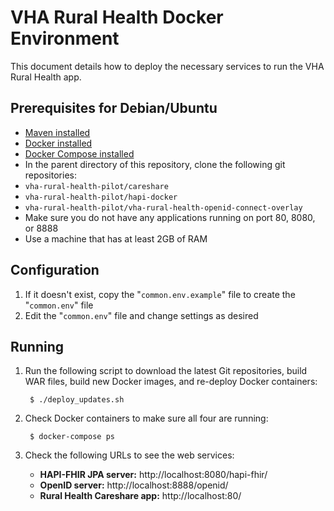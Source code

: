 # VHA Rural Health Docker Environment

This document details how to deploy the necessary services to run the VHA Rural Health app.

## Prerequisites for Debian/Ubuntu

* [Maven installed](http://www.mkyong.com/maven/how-to-install-maven-in-ubuntu/)
* [Docker installed](http://docs.docker.com/installation/ubuntulinux/)
* [Docker Compose installed](https://docs.docker.com/compose/install/)
* In the parent directory of this repository, clone the following git repositories:
 * `vha-rural-health-pilot/careshare`
 * `vha-rural-health-pilot/hapi-docker`
 * `vha-rural-health-pilot/vha-rural-health-openid-connect-overlay`
* Make sure you do not have any applications running on port 80, 8080, or 8888
* Use a machine that has at least 2GB of RAM

## Configuration

1. If it doesn't exist, copy the "`common.env.example`" file to create the "`common.env`" file
2. Edit the "`common.env`" file and change settings as desired

## Running

1. Run the following script to download the latest Git repositories, build WAR files, build new Docker images, and re-deploy Docker containers:

        $ ./deploy_updates.sh

2. Check Docker containers to make sure all four are running:

        $ docker-compose ps

3. Check the following URLs to see the web services:
    * **HAPI-FHIR JPA server:** http://localhost:8080/hapi-fhir/
    * **OpenID server:** http://localhost:8888/openid/
    * **Rural Health Careshare app:** http://localhost:80/

